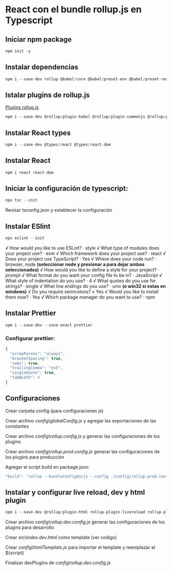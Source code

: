 # React con el bundle rollup.js en Typescript

## Iniciar npm package

```js
npm init -y
```

## Instalar dependencias

```js
npm i --save-dev rollup @babel/core @babel/preset-env @babel/preset-react @babel/preset-typescript
```

## Istalar plugins de rollup.js

[Plugins rollup.js](https://github.com/rollup/plugins)

```js
npm i --save-dev @rollup/plugin-babel @rollup/plugin-commonjs @rollup/plugin-node-resolve @rollup/plugin-replace @rollup/plugin-typescript
```

## Instalar React types

```js
npm i --save-dev @types/react @types/react-dom
```

## Instalar React

```js
npm i react react-dom
```

## Iniciar la configuración de typescript:

```js
npx tsc --init
```

Revisar tsconfig.json y establecer la configuración

## Instalar ESlint

```js
npx eslint --init
```

√ How would you like to use ESLint? · style
√ What type of modules does your project use? · esm
√ Which framework does your project use? · react
√ Does your project use TypeScript? · Yes
√ Where does your code run? · browser, node **(seleccionar node y presionar a para dejar ambos seleccionados)**
√ How would you like to define a style for your project? · prompt
√ What format do you want your config file to be in? · JavaScript
√ What style of indentation do you use? · 4
√ What quotes do you use for strings? · single
√ What line endings do you use? · unix **(o win32 si estas en windows)**
√ Do you require semicolons? » Yes
√ Would you like to install them now? · Yes
√ Which package manager do you want to use? · npm

## Instalar Prettier

```js
npm i --save-dev --save-exact prettier
```

### Configurar prettier:

```js
{
  "arrowParens": "always",
  "bracketSpacing": true,
  "semi": true,
  "trailingComma": "es5",
  "singleQuote": true,
  "tabWidth": 4
}
```

## Configuraciones

Crear carpeta config (para configuraciones js)

Crear archivo _config\globalConfig.js_ y agregar las exportaciones de las constantes

Crear archivo _config\rollup.config.js_ y generar las configuraciones de los plugins

Crear archivo _config\rollup.prod.config.js_ generar las configuraciones de los plugins para producción

Agregar el script build en package.json:

```js
"build": "rollup --bundleConfigAsCjs --config ./config/rollup.prod.config.js"
```

## Instalar y configurar live reload, dev y html plugin

```js
npm i --save-dev @rollup/plugin-html rollup-plugin-livereload rollup-plugin-dev
```

Crear archivo _config\rollup.dev.config.js_ generar las configuraciones de los plugins para desarrollo

Crear _src\index.dev.html_ como template (ver codigo)

Crear _config\htmlTemplate.js_ para importar el template y reemplazar el ${script}

Finalizar devPlugins de _config\rollup.dev.config.js_

